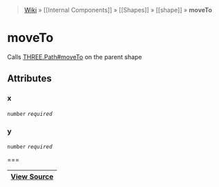 > [Wiki](Home) » [[Internal Components]] » [[Shapes]] » [[shape]] » **moveTo**

# moveTo

Calls [THREE.Path#moveTo](http://threejs.org/docs/#Reference/Extras.Core/Path.moveTo) on the parent shape

## Attributes
### x
``` number ``` *``` required ```*

### y
``` number ``` *``` required ```*

===

|**[View Source](../blob/master/src/lib/descriptors/Geometry/Shapes/MoveToDescriptor.js)**|
 ---|
